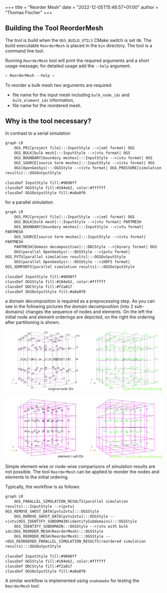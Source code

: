 +++
title = "Reorder Mesh"
date = "2022-12-05T15:46:57+01:00"
author = "Thomas Fischer"
+++

## Building the Tool ReorderMesh

The tool is build when the `OGS_BUILD_UTILS` CMake switch is set `ON`. The build
executable `ReorderMesh` is placed in the `bin` directory. The tool is a command line tool.

Running `ReorderMesh` tool will print the required arguments and a short usage message; for detailed usage add the `--help` argument.

```bash
> ReorderMesh --help ⏎
```

To reorder a bulk mesh two arguments are required:

- file name for the input mesh including `bulk_node_ids` and `bulk_element_ids` information,
- file name for the reordered mesh.

## Why is the tool necessary?

In contrast to a serial simulation

```mermaid
graph LR
    OGS_PRJ[project file]:::InputStyle -->|xml format| OGS
    OGS_BULK[bulk mesh]:::InputStyle -->|vtu format| OGS
    OGS_BOUNDARY[boundary meshes]:::InputStyle -->|vtu format| OGS
    OGS_SOURCE[source term meshes]:::InputStyle -->|vtu format| OGS
    OGS(OpenGeoSys):::OGSStyle -->|vtu format| OGS_PRESSURE[simulation results]:::OGSOutputStyle

classDef InputStyle fill:#9090ff
classDef OGSStyle fill:#104eb2, color:#ffffff
classDef OGSOutputStyle fill:#a0a0f0
```

for a parallel simulation

```mermaid
graph LR
    OGS_PRJ[project file]:::InputStyle -->|xml format| OGS
    OGS_BULK[bulk mesh]:::InputStyle -->|vtu format| PARTMESH
    OGS_BOUNDARY[boundary meshes]:::InputStyle -->|vtu format| PARTMESH
    OGS_SOURCE[source term meshes]:::InputStyle -->|vtu format| PARTMESH
    PARTMESH[domain decomposition]:::DDCStyle -->|binary format| OGS
    OGS(parallel OpenGeoSys):::OGSStyle -->|pvtu format| OGS_PVTU[parallel simulation results]:::OGSOutputStyle
    OGS(parallel OpenGeoSys):::OGSStyle -->|HDF5 format| OGS_XDMFHDF5[parallel simulation results]:::OGSOutputStyle

classDef InputStyle fill:#9090ff
classDef OGSStyle fill:#104eb2, color:#ffffff
classDef DDCStyle fill:#f2a817
classDef OGSOutputStyle fill:#a0a0f0
```

a domain decomposition is required as a preprocessing step. As you can see in
the following pictures the domain decomposition (into 2 sub-domains) changes the
sequence of nodes and elements. On the left the initial node and element
orderings are depicted, on the right the ordering after partitioning is shown.

![Node IDs in the bulk mesh for the serial simulation](cube_1x1x1_hex_4x4x4_NodeLabelsComparison.png)

![Element IDs in the bulk mesh for the serial simulation](cube_1x1x1_hex_4x4x4_CellLabelsComparison.png)

Simple element-wise or node-wise comparisons of simulation results are not
possible. The tool `ReorderMesh` can be applied to reorder the nodes and
elements to the initial ordering.

Typically, the workflow is as follows:

```mermaid
graph LR
    OGS_PARALLEL_SIMULATION_RESULTS(parallel simulation results):::InputStyle -->|pvtu| OGS_REMOVE_GHOST_DATA[pvtu2vtu]:::OGSStyle
    OGS_REMOVE_GHOST_DATA[pvtu2vtu]:::OGSStyle -->|vtu|OGS_IDENTIFY_SUBDOMAIN(identifySubdomains):::OGSStyle
    OGS_IDENTIFY_SUBDOMAIN:::OGSStyle -->|vtu with bulk ids|OGS_REORDER_MESH(ReorderMesh):::OGSStyle
    OGS_REORDER_MESH(ReorderMesh):::OGSStyle -->OGS_REORDERED_PARALLEL_SIMULATION_RESULTS(reordered simulation results):::OGSOutputStyle

classDef InputStyle fill:#9090ff
classDef OGSStyle fill:#104eb2, color:#ffffff
classDef DDCStyle fill:#f2a817
classDef OGSOutputStyle fill:#a0a0f0
```

A similar workflow is implemented using `snakemake` for testing the `ReorderMesh`
tool.
